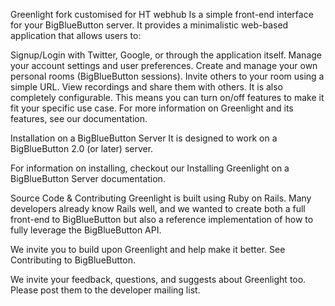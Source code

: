 Greenlight fork customised for HT webhub
Is a simple front-end interface for your BigBlueButton server. It provides a minimalistic web-based application that allows users to:

Signup/Login with Twitter, Google, or through the application itself.
Manage your account settings and user preferences.
Create and manage your own personal rooms (BigBlueButton sessions).
Invite others to your room using a simple URL.
View recordings and share them with others.
It is also completely configurable. This means you can turn on/off features to make it fit your specific use case. For more information on Greenlight and its features, see our documentation.

Installation on a BigBlueButton Server
It is designed to work on a BigBlueButton 2.0 (or later) server.

For information on installing, checkout our Installing Greenlight on a BigBlueButton Server documentation.

Source Code & Contributing
Greenlight is built using Ruby on Rails. Many developers already know Rails well, and we wanted to create both a full front-end to BigBlueButton but also a reference implementation of how to fully leverage the BigBlueButton API.

We invite you to build upon Greenlight and help make it better. See Contributing to BigBlueButton.

We invite your feedback, questions, and suggests about Greenlight too. Please post them to the developer mailing list.
